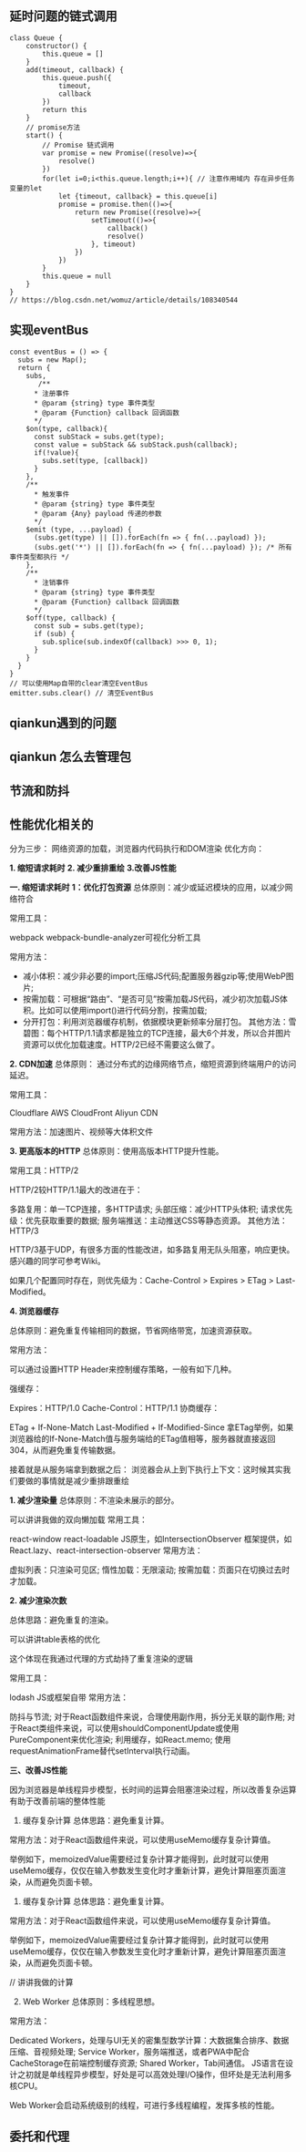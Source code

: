 ## 延时问题的链式调用

```JS
class Queue {
    constructor() {
        this.queue = []
    }
    add(timeout, callback) {
        this.queue.push({
            timeout,
            callback
        })
        return this
    }
    // promise方法
    start() {
        // Promise 链式调用
        var promise = new Promise((resolve)=>{
            resolve()
        })
        for(let i=0;i<this.queue.length;i++){ // 注意作用域内 存在异步任务变量的let
            let {timeout, callback} = this.queue[i]
            promise = promise.then(()=>{
                return new Promise((resolve)=>{
                    setTimeout(()=>{
                        callback()
                        resolve()
                    }, timeout)
                })
            })
        }
        this.queue = null
    }
}
// https://blog.csdn.net/womuz/article/details/108340544
```

## 实现eventBus

```JS
const eventBus = () => {
  subs = new Map();
  return {
    subs,
       /**
      * 注册事件
      * @param {string} type 事件类型
      * @param {Function} callback 回调函数 
      */
    $on(type, callback){
      const subStack = subs.get(type);
      const value = subStack && subStack.push(callback);
      if(!value){
        subs.set(type, [callback])
      }
    },
    /**
      * 触发事件
      * @param {string} type 事件类型
      * @param {Any} payload 传递的参数
      */
    $emit (type, ...payload) {
      (subs.get(type) || []).forEach(fn => { fn(...payload) });
      (subs.get('*') || []).forEach(fn => { fn(...payload) }); /* 所有事件类型都执行 */
    },
    /**
      * 注销事件
      * @param {string} type 事件类型
      * @param {Function} callback 回调函数 
      */
    $off(type, callback) {
      const sub = subs.get(type);
      if (sub) {
        sub.splice(sub.indexOf(callback) >>> 0, 1);
      }
    }
  }
}
// 可以使用Map自带的clear清空EventBus
emitter.subs.clear() // 清空EventBus

```

## qiankun遇到的问题

## qiankun 怎么去管理包

## 节流和防抖

## 性能优化相关的

分为三步： 网络资源的加载，浏览器内代码执行和DOM渲染
优化方向：

**1. 缩短请求耗时**
**2. 减少重排重绘**
**3.改善JS性能**

**一. 缩短请求耗时**
**1：优化打包资源**
总体原则：减少或延迟模块的应用，以减少网络符合

常用工具：

webpack
webpack-bundle-analyzer可视化分析工具

常用方法：

* 减小体积：减少非必要的import;压缩JS代码;配置服务器gzip等;使用WebP图片;
* 按需加载：可根据“路由”、“是否可见”按需加载JS代码，减少初次加载JS体积。比如可以使用import()进行代码分割，按需加载;
* 分开打包：利用浏览器缓存机制，依据模块更新频率分层打包。
其他方法：雪碧图：每个HTTP/1.1请求都是独立的TCP连接，最大6个并发，所以合并图片资源可以优化加载速度。HTTP/2已经不需要这么做了。

**2. CDN加速**
总体原则： 通过分布式的边缘网络节点，缩短资源到终端用户的访问延迟。

常用工具：

Cloudflare
AWS CloudFront
Aliyun CDN

常用方法：加速图片、视频等大体积文件

**3. 更高版本的HTTP**
总体原则：使用高版本HTTP提升性能。

常用工具：HTTP/2

HTTP/2较HTTP/1.1最大的改进在于：

多路复用：单一TCP连接，多HTTP请求;
头部压缩：减少HTTP头体积;
请求优先级：优先获取重要的数据;
服务端推送：主动推送CSS等静态资源。
其他方法：HTTP/3

HTTP/3基于UDP，有很多方面的性能改进，如多路复用无队头阻塞，响应更快。感兴趣的同学可参考Wiki。

如果几个配置同时存在，则优先级为：Cache-Control > Expires > ETag > Last-Modified。

**4. 浏览器缓存**

总体原则：避免重复传输相同的数据，节省网络带宽，加速资源获取。

常用方法：

可以通过设置HTTP Header来控制缓存策略，一般有如下几种。

强缓存：

Expires：HTTP/1.0
Cache-Control：HTTP/1.1
协商缓存：

ETag + If-None-Match
Last-Modified + If-Modified-Since
拿ETag举例，如果浏览器给的If-None-Match值与服务端给的ETag值相等，服务器就直接返回304，从而避免重复传输数据。

接着就是从服务端拿到数据之后：
浏览器会从上到下执行上下文：这时候其实我们要做的事情就是减少重排跟重绘

**1. 减少渲染量**
总体原则：不渲染未展示的部分。

可以讲讲我做的双向懒加载
常用工具：

react-window
react-loadable
JS原生，如IntersectionObserver
框架提供，如React.lazy、react-intersection-observer
常用方法：

虚拟列表：只渲染可见区;
惰性加载：无限滚动;
按需加载：页面只在切换过去时才加载。

**2. 减少渲染次数**

总体思路：避免重复的渲染。

可以讲讲table表格的优化

这个体现在我通过代理的方式劫持了重复渲染的逻辑

常用工具：

lodash
JS或框架自带
常用方法：

防抖与节流;
对于React函数组件来说，合理使用副作用，拆分无关联的副作用;
对于React类组件来说，可以使用shouldComponentUpdate或使用PureComponent来优化渲染;
利用缓存，如React.memo;
使用requestAnimationFrame替代setInterval执行动画。

**三、改善JS性能**

因为浏览器是单线程异步模型，长时间的运算会阻塞渲染过程，所以改善复杂运算有助于改善前端的整体性能

1. 缓存复杂计算
总体思路：避免重复计算。

常用方法：对于React函数组件来说，可以使用useMemo缓存复杂计算值。

举例如下，memoizedValue需要经过复杂计算才能得到，此时就可以使用useMemo缓存，仅仅在输入参数发生变化时才重新计算，避免计算阻塞页面渲染，从而避免页面卡顿。

1. 缓存复杂计算
总体思路：避免重复计算。

常用方法：对于React函数组件来说，可以使用useMemo缓存复杂计算值。

举例如下，memoizedValue需要经过复杂计算才能得到，此时就可以使用useMemo缓存，仅仅在输入参数发生变化时才重新计算，避免计算阻塞页面渲染，从而避免页面卡顿。

// 讲讲我做的计算

2. Web Worker
总体原则：多线程思想。

常用方法：

Dedicated Workers，处理与UI无关的密集型数学计算：大数据集合排序、数据压缩、音视频处理;
Service Worker，服务端推送，或者PWA中配合CacheStorage在前端控制缓存资源;
Shared Worker，Tab间通信。
JS语言在设计之初就是单线程异步模型，好处是可以高效处理I/O操作，但坏处是无法利用多核CPU。

Web Worker会启动系统级别的线程，可进行多线程编程，发挥多核的性能。

## 委托和代理
